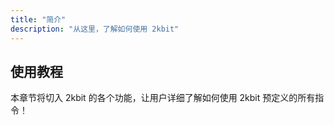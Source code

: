 ```yaml
---
title: "简介"
description: "从这里，了解如何使用 2kbit"
---
```


## 使用教程

本章节将切入 2kbit 的各个功能，让用户详细了解如何使用 2kbit 预定义的所有指令！